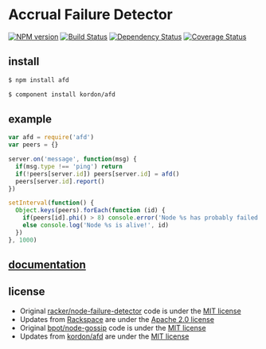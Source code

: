 # Accrual Failure Detector

[![NPM version](https://badge.fury.io/js/afd.png)](http://badge.fury.io/js/afd)
[![Build Status](https://secure.travis-ci.org/kordon/afd.png)](http://travis-ci.org/kordon/afd)
[![Dependency Status](https://gemnasium.com/kordon/afd.png)](https://gemnasium.com/kordon/afd)
[![Coverage Status](https://coveralls.io/repos/kordon/afd/badge.png?branch=master)](https://coveralls.io/r/kordon/afd?branch=master)

## install

```bash
$ npm install afd
```
```bash
$ component install kordon/afd
```

## example

```js
var afd = require('afd')
var peers = {}

server.on('message', function(msg) {
  if(msg.type !== 'ping') return
  if(!peers[server.id]) peers[server.id] = afd()
  peers[server.id].report()
})

setInterval(function() {
  Object.keys(peers).forEach(function (id) {
    if(peers[id].phi() > 8) console.error('Node %s has probably failed!', id)
    else console.log('Node %s is alive!', id)
  })
}, 1000)
```

## [documentation](http://kordon.github.io/afd)

## license

 * Original [racker/node-failure-detector](https://github.com/racker/node-failure-detector) code is under the [MIT license](license/joyent)
 * Updates from [Rackspace](https://github.com/rackspace) are under the [Apache 2.0 license](license/rackspace)
 * Original [bpot/node-gossip](https://github.com/bpot/node-gossip) code is under the [MIT license](license/bpot)
 * Updates from [kordon/afd](https://github.com/kordon/afd) are under the [MIT license](license/kordon)